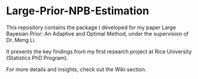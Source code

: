 # Large-Prior-NPB-Estimation
This repository contains the package I developed for my paper Large Bayesian Prior: An Adaptive and Optimal Method, under the supervision of Dr. Meng Li.

It presents the key findings from my first research project at Rice University (Statistics PhD Program).

For more details and insights, check out the Wiki section.
